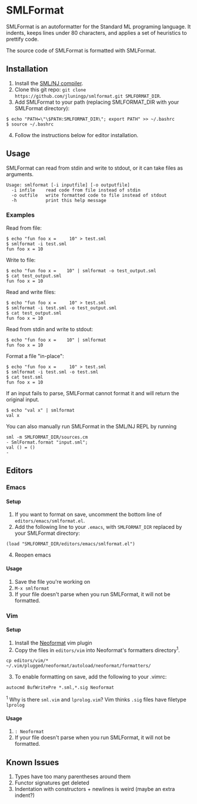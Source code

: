 # SMLFormat

SMLFormat is an autoformatter for the Standard ML programing language. It indents, keeps lines under 80 characters, and applies a set of heuristics to prettify code.

The source code of SMLFormat is formatted with SMLFormat.


## Installation

1. Install the [SML/NJ compiler](https://www.smlnj.org).
2. Clone this git repo: `git clone https://github.com/jluningp/smlformat.git SMLFORMAT_DIR`.
3. Add SMLFormat to your path (replacing SMLFORMAT_DIR with your SMLFormat directory): 
```
$ echo "PATH=\"\$PATH:SMLFORMAT_DIR\"; export PATH" >> ~/.bashrc
$ source ~/.bashrc
```
4. Follow the instructions below for editor installation.

## Usage

SMLFormat can read from stdin and write to stdout, or it can take files as arguments. 

```
Usage: smlformat [-i inputfile] [-o outputfile]
  -i infile    read code from file instead of stdin
  -o outfile   write formatted code to file instead of stdout
  -h           print this help message
```

### Examples

Read from file:
```
$ echo "fun foo x =     10" > test.sml
$ smlformat -i test.sml 
fun foo x = 10
```

Write to file:
```
$ echo "fun foo x =    10" | smlformat -o test_output.sml
$ cat test_output.sml
fun foo x = 10
```

Read and write files:
```
$ echo "fun foo x =     10" > test.sml
$ smlformat -i test.sml -o test_output.sml
$ cat test_output.sml
fun foo x = 10
```

Read from stdin and write to stdout:
```
$ echo "fun foo x =    10" | smlformat
fun foo x = 10
```

Format a file "in-place":
```
$ echo "fun foo x =     10" > test.sml
$ smlformat -i test.sml -o test.sml
$ cat test.sml 
fun foo x = 10
```

If an input fails to parse, SMLFormat cannot format it and will return the original input.
```
$ echo "val x" | smlformat 
val x
```

You can also manually run SMLFormat in the SML/NJ REPL by running
```
sml -m SMLFORMAT_DIR/sources.cm
- SmlFormat.format "input.sml";
val () = ()
-
```

## Editors
### Emacs
#### Setup
1. If you want to format on save, uncomment the bottom line of `editors/emacs/smlformat.el`.  
3. Add the following line to your `.emacs`, with `SMLFORMAT_DIR` replaced by your SMLFormat directory:
```
(load "SMLFORMAT_DIR/editors/emacs/smlformat.el")
```
4. Reopen emacs

#### Usage
1. Save the file you're working on
2. `M-x smlformat`
3. If your file doesn't parse when you run SMLFormat, it will not be formatted.

### Vim
#### Setup
1. Install the [Neoformat](https://github.com/sbdchd/neoformat) vim plugin
2. Copy the files in `editors/vim` into Neoformat's formatters directory<sup>1</sup>.
```
cp editors/vim/* ~/.vim/plugged/neoformat/autoload/neoformat/formatters/
```
3. To enable formatting on save, add the following to your .vimrc:
```
autocmd BufWritePre *.sml,*.sig Neoformat
```
<sup>1</sup> Why is there `sml.vim` and `lprolog.vim`? Vim thinks `.sig` files have filetype `lprolog`

#### Usage
1. `: Neoformat`
2. If your file doesn't parse when you run SMLFormat, it will not be formatted.

## Known Issues
1. Types have too many parentheses around them
2. Functor signatures get deleted
3. Indentation with constructors + newlines is weird (maybe an extra indent?)
